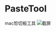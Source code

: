 # PasteTool
mac剪切板工具
![截屏](https://github.com/nanshanyi/PasteDirect/assets/16298146/16cffa3f-42a8-4f7d-84ed-39b9aa9868fe)
